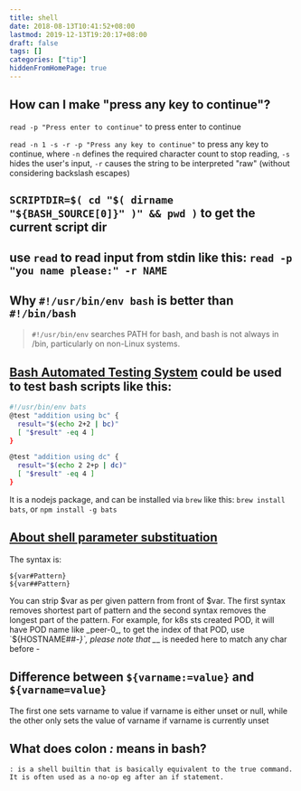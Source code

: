 ```yaml
---
title: shell
date: 2018-08-13T10:41:52+08:00
lastmod: 2019-12-13T19:20:17+08:00
draft: false
tags: []
categories: ["tip"]
hiddenFromHomePage: true
---
```




## How can I make "press any key to continue"?

`read -p "Press enter to continue"` to press enter to continue

`read -n 1 -s -r -p "Press any key to continue"` to press any key to continue, where `-n` defines the required character count to stop reading, `-s` hides the user's input, `-r` causes the string to be interpreted "raw" (without considering backslash escapes)

## `SCRIPTDIR=$( cd "$( dirname "${BASH_SOURCE[0]}" )" && pwd )` to get the current script dir

## use `read` to read input from stdin like this: `read -p "you name please:" -r NAME`

## Why `#!/usr/bin/env bash` is better than `#!/bin/bash`

> `#!/usr/bin/env` searches PATH for bash, and bash is not always in /bin, particularly on non-Linux systems.

## [Bash Automated Testing System](https://github.com/bats-core/bats-core) could be used to test bash scripts like this:

```sh
#!/usr/bin/env bats
@test "addition using bc" {
  result="$(echo 2+2 | bc)"
  [ "$result" -eq 4 ]
}

@test "addition using dc" {
  result="$(echo 2 2+p | dc)"
  [ "$result" -eq 4 ]
}
```

It is a nodejs package, and can be installed via `brew` like this: `brew install bats`, or `npm install -g bats`

## [About shell parameter substituation](https://www.cyberciti.biz/tips/bash-shell-parameter-substitution-2.html)
The syntax is:
```
${var#Pattern}
${var##Pattern}
```
You can strip $var as per given pattern from front of $var. The first syntax removes shortest part of pattern and the second syntax removes the longest part of the pattern.
For example, for k8s sts created POD, it will have POD name like _peer-0_, to get the index of that POD, use `${HOSTNAME##*-}`, please note that _*_ is needed here to match any char before _-_

## Difference between `${varname:=value}` and `${varname=value}`

The first one sets varname to value if varname is either unset or null, while the other only sets the value of varname if varname is currently unset

## What does colon *:* means in bash?
```
: is a shell builtin that is basically equivalent to the true command. It is often used as a no-op eg after an if statement. 
```
